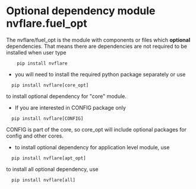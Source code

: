 # Optional dependency module nvflare.fuel_opt

The nvflare/fuel_opt is the module with components or files which **optional** dependencies.
That means there are dependencies are not required to be installed when user type
 ```
     pip install nvflare
 ```
* you will need to install the required python package separately or use

```
  pip install nvflare[core_opt]
```
to install optional dependency for "core" module.  

* If you are interested in CONFIG package only 

```
  pip install nvflare[CONFIG]
```
CONFIG is part of the core, so core_opt will include optional packages for config and other cores.  

* to install optional dependency for application level module, use

```
  pip install nvflare[apt_opt]
```
to install all optional dependency, use

```
  pip install nvflare[all]
```
